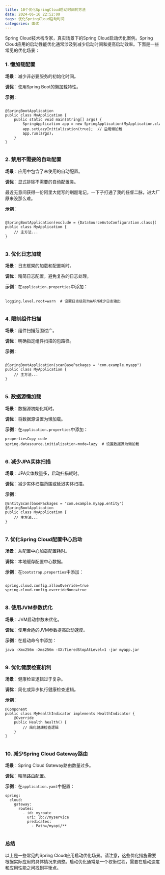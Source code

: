 ```yaml
---
title: 10个优化SpringCloud启动时间的方法
date: 2024-06-16 22:52:00
tags: 优化SpringCloud启动时间
categories: 面试
---
```


Spring Cloud技术栈专家，真实场景下的Spring Cloud启动优化案例。Spring Cloud应用的启动性能优化通常涉及到减少启动时间和提高启动效率。下面是一些常见的优化场景：

### 1\. 懒加载配置

**场景**：减少非必要服务的初始化时间。

**调优**：使用Spring Boot的懒加载特性。

**示例**：

```
  
@SpringBootApplication  
public class MyApplication {  
    public static void main(String[] args) {  
        SpringApplication app = new SpringApplication(MyApplication.class);  
        app.setLazyInitialization(true);  // 启用懒加载  
        app.run(args);  
    }  
}  
  

```

### 2\. 禁用不需要的自动配置

**场景**：应用中包含了未使用的自动配置。

**调优**：显式排除不需要的自动配置类。

最近无意间获得一份阿里大佬写的刷题笔记，一下子打通了我的任督二脉，进大厂原来没那么难。

**示例**：

```
  
@SpringBootApplication(exclude = {DataSourceAutoConfiguration.class})  
public class MyApplication {  
    // 主方法...  
}  
  

```

### 3\. 优化日志加载

**场景**：日志框架的加载和配置耗时。

**调优**：精简日志配置，避免复杂的日志处理。

**示例**：在`application.properties`中添加：

```
  
logging.level.root=warn  # 设置日志级别为WARN减少日志输出  
  

```

### 4\. 限制组件扫描

**场景**：组件扫描范围过广。

**调优**：明确指定组件扫描的包路径。

**示例**：

```
  
@SpringBootApplication(scanBasePackages = "com.example.myapp")  
public class MyApplication {  
    // 主方法...  
}  
  

```

### 5\. 数据源懒加载

**场景**：数据源初始化耗时。

**调优**：将数据源设置为懒加载。

**示例**：在`application.properties`中添加：

```
propertiesCopy code  
spring.datasource.initialization-mode=lazy  # 设置数据源为懒加载  
  

```

### 6\. 减少JPA实体扫描

**场景**：JPA实体数量多，启动扫描耗时。

**调优**：减少实体扫描范围或延迟实体扫描。

**示例**：

```
@EntityScan(basePackages = "com.example.myapp.entity")  
@SpringBootApplication  
public class MyApplication {  
    // 主方法...  
}  
  

```

### 7\. 优化Spring Cloud配置中心启动

**场景**：从配置中心加载配置耗时。

**调优**：本地缓存配置中心数据。

**示例**：在`bootstrap.properties`中添加：

```
  
spring.cloud.config.allowOverride=true  
spring.cloud.config.overrideNone=true  
  

```

### 8\. 使用JVM参数优化

**场景**：JVM启动参数未优化。

**调优**：使用合适的JVM参数提高启动速度。

**示例**：在启动命令中添加：

```
java -Xmx256m -Xms256m -XX:TieredStopAtLevel=1 -jar myapp.jar  
  

```

### 9\. 优化健康检查机制

**场景**：健康检查逻辑过于复杂。

**调优**：简化或异步执行健康检查逻辑。

**示例**：

```
@Component  
public class MyHealthIndicator implements HealthIndicator {  
    @Override  
    public Health health() {  
        // 简化健康检查逻辑  
    }  
}  
  

```

### 10\. 减少Spring Cloud Gateway路由

**场景**：Spring Cloud Gateway路由数量过多。

**调优**：精简路由配置。

**示例**：在`application.yaml`中配置：

```
spring:  
  cloud:  
    gateway:  
      routes:  
        - id: myroute  
          uri: lb://myservice  
          predicates:  
            - Path=/myapi/**  
  

```

### 总结

以上是一些常见的Spring Cloud应用启动优化场景。请注意，这些优化措施需要根据实际应用的具体情况来调整。启动优化通常是一个权衡过程，需要在启动速度和应用性能之间找到平衡点。